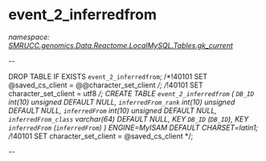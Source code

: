 ﻿# event_2_inferredfrom
_namespace: [SMRUCC.genomics.Data.Reactome.LocalMySQL.Tables.gk_current](./index.md)_

--
 
 DROP TABLE IF EXISTS `event_2_inferredfrom`;
 /*!40101 SET @saved_cs_client = @@character_set_client */;
 /*!40101 SET character_set_client = utf8 */;
 CREATE TABLE `event_2_inferredfrom` (
 `DB_ID` int(10) unsigned DEFAULT NULL,
 `inferredFrom_rank` int(10) unsigned DEFAULT NULL,
 `inferredFrom` int(10) unsigned DEFAULT NULL,
 `inferredFrom_class` varchar(64) DEFAULT NULL,
 KEY `DB_ID` (`DB_ID`),
 KEY `inferredFrom` (`inferredFrom`)
 ) ENGINE=MyISAM DEFAULT CHARSET=latin1;
 /*!40101 SET character_set_client = @saved_cs_client */;
 
 --




